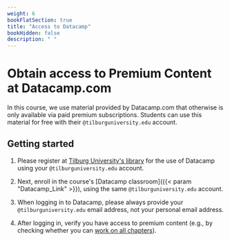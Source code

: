 ```yaml
---
weight: 6
bookFlatSection: true
title: "Access to Datacamp"
bookHidden: false
description: " "
---
```


# Obtain access to Premium Content at Datacamp.com

In this course, we use material provided by Datacamp.com that otherwise is only available via paid premium subscriptions. Students can use this material for free with their `@tilburguniversity.edu` account.

## Getting started

1) Please register at [Tilburg University's library](https://www.tilburguniversity.edu/students/skills/programming) for the use of Datacamp using your `@tilburguniversity.edu` account.

2) Next, enroll in the course's [Datacamp classroom]({{< param "Datacamp_Link" >}}), using the same `@tilburguniversity.edu` account.

3) When logging in to Datacamp, please always provide your `@tilburguniversity.edu` email address, not your personal email address.

4) After logging in, verify you have access to premium content (e.g., by checking whether you can [work on all chapters](https://datacamp.com/courses/intermediate-r)).

<!--4) If you can't premium content, please send an [email to our library support team, asking them to provide you with full access for this course](mailto:Library-Scienceskills@tilburguniversity.edu).
-->

<!--
Encountering problems? Check the [sign-up instructions provided by the University's library](https://www.tilburguniversity.edu/students/skills/programming). <!--External students are encouraged to buy a subscription for the duration of this course.-->
